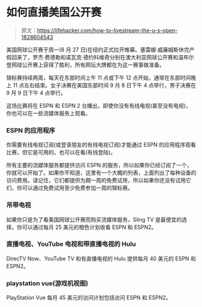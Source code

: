 # 如何直播美国公开赛

> 原文：<https://lifehacker.com/how-to-livestream-the-u-s-open-1828604543>

美国网球公开赛于周一(8 月 27 日)在纽约正式拉开帷幕。塞雷娜·威廉姆斯休完产假回来了，罗杰·费德勒和诺瓦克·德约科维奇分别在澳大利亚网球公开赛和温布尔登网球公开赛上获得了胜利，所有网坛大牌都在为这一赛事做准备。



锦标赛持续两周，每天在东部时间上午 11 点或下午 12 点开始，通常在东部时间晚上 11 点左右结束。女子决赛在美国东部时间 9 月 8 日下午 4 点举行，男子决赛在 9 月 9 日下午 4 点举行。

这场比赛将在 ESPN 和 ESPN 2 台播出，即使你没有有线电视(甚至没有电视)，你也可以在一些流媒体服务上观看。

### ESPN 的应用程序

你需要有线电视订阅(或登录朋友的有线电视订阅)才能通过 ESPN 的应用程序观看比赛，但它是可用的。也可以在看(有线登陆)。

所有主要的流媒体服务都提供访问 ESPN 的服务，所以如果你已经订阅了一个，你就可以开始了。如果你不知道，这里有一个大概的列表，上面列出了每种设备的访问费用。请记住，它们都提供为期一周的免费试用，所以如果你还没有试用它们，你可以通过免费试用至少免费参加一周的锦标赛。

### 吊带电视

如果你只是为了看美国网球公开赛而购买流媒体服务，Sling TV 是最便宜的选择。你可以通过每月 25 美元的橙色计划收看 ESPN 和 ESPN2。

### 直播电视、YouTube 电视和带直播电视的 Hulu

DirecTV Now、YouTube TV 和有直播电视的 Hulu 提供每月 40 美元的 ESPN 和 ESPN2。

### playstation vue(游戏机视图)

PlayStation Vue 每月 45 美元的访问计划包括访问 ESPN 和 ESPN2。